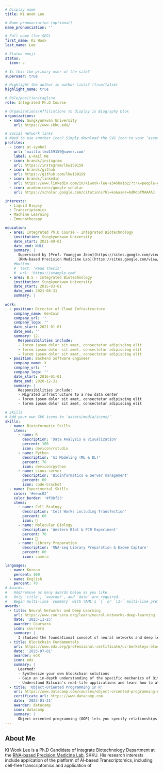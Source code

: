 ```yaml
---
# Display name
title: Ki Wook Lee

# Name pronunciation (optional)
name_pronunciation: ''

# Full name (for SEO)
first_name: Ki Wook
last_name: Lee

# Status emoji
status:
  icon: ☕️

# Is this the primary user of the site?
superuser: true

# Highlight the author in author lists? (true/false)
highlight_name: true

# Role/position/tagline
role: Integrated Ph.D Course

# Organizations/Affiliations to display in Biography blox
organizations:
  - name: Sungkyunkwan University
    url: https://www.skku.edu/

# Social network links
# Need to use another icon? Simply download the SVG icon to your `assets/media/icons/` folder.
profiles:
  - icon: at-symbol
    url: 'mailto:lkw159159@naver.com'
    label: E-mail Me
  - icon: brands/instagram
    url: https://instagram/lkw159159
  - icon: brands/github
    url: https://github.com/lkw159159
  - icon: brands/linkedin
    url: https://www.linkedin.com/in/kiwook-lee-a346ba1b2/?trk=people-guest_people_search-card&originalSubdomain=kr
  - icon: academicons/google-scholar
    url: https://scholar.google.com/citations?hl=ko&user=bdRdpfMAAAAJ

interests:
  - Liquid Biopsy
  - Transcriptomics
  - Machine Learning
  - Immunotherapy

education:
  - area: Integrated Ph.D Course - Integrated Biotechnology
    institution: Sungkyunkwan University
    date_start: 2021-09-01
    date_end: NULL 
    summary: |
      Supervised by [Prof. Youngjun Jeon](https://sites.google.com/view/lab-rpm/personnel/professor?authuser=0).
      [RNA-based Precision Medicine Lab](https://sites.google.com/view/lab-rpm/home?authuser=0)
    #button:
    #  text: 'Read Thesis'
    #  url: 'https://example.com'
  - area: B.S - Integrated Biotechnology
    institution: Sungkyunkwan University
    date_start: 2015-03-01
    date_end: 2021-08-31
    summary: |
      
work:
  - position: Director of Cloud Infrastructure
    company_name: GenCoin
    company_url: ''
    company_logo: ''
    date_start: 2021-01-01
    date_end: ''
    summary: |2-
      Responsibilities include:
      - lorem ipsum dolor sit amet, consectetur adipiscing elit
      - lorem ipsum dolor sit amet, consectetur adipiscing elit
      - lorem ipsum dolor sit amet, consectetur adipiscing elit
  - position: Backend Software Engineer
    company_name: X
    company_url: ''
    company_logo: ''
    date_start: 2016-01-01
    date_end: 2020-12-31
    summary: |
      Responsibilities include:
      - Migrated infrastructure to a new data center
      - lorem ipsum dolor sit amet, consectetur adipiscing elit
      - lorem ipsum dolor sit amet, consectetur adipiscing elit

# Skills
# Add your own SVG icons to `assets/media/icons/`
skills:
  - name: Bioinformatic Skills
    items:
      - name: R
        description: 'Data Analysis & Visualization'
        percent: 100
        icon: devicon/rstudio
      - name: Python
        description: 'AI Modeling (ML & DL)'
        percent: 70
        icon: devicon/python
      - name: Linux-server
        description: 'Bioinformatics & Server management'
        percent: 60
        icon: code-bracket
  - name: Experimental Skills
    color: '#eeac02'
    color_border: '#f0bf23'
    items:
      - name: Cell Biology
        description: 'Cell Works including Transfection'
        percent: 60
        icon: 🧫
      - name: Molecular Biology
        description: 'Western Blot & PCR Experiment'
        percent: 70
        icon: 🔬
      - name: Library Preparation
        description: 'RNA-seq Library Preparation & Exome Capture'
        percent: 80
        icon: camera

languages:
  - name: Korean
    percent: 100
  - name: English
    percent: 70
# Awards.
#   Add/remove as many awards below as you like.
#   Only `title`, `awarder`, and `date` are required.
#   Begin multi-line `summary` with YAML's `|` or `|2-` multi-line prefix and indent 2 spaces below.
awards:
  - title: Neural Networks and Deep Learning
    url: https://www.coursera.org/learn/neural-networks-deep-learning
    date: '2023-11-25'
    awarder: Coursera
    icon: coursera
    summary: |
      I studied the foundational concept of neural networks and deep learning. By the end, I was familiar with the significant technological trends driving the rise of deep learning; build, train, and apply fully connected deep neural networks; implement efficient (vectorized) neural networks; identify key parameters in a neural network’s architecture; and apply deep learning to your own applications.
  - title: Blockchain Fundamentals
    url: https://www.edx.org/professional-certificate/uc-berkeleyx-blockchain-fundamentals
    date: '2023-07-01'
    awarder: edX
    icon: edx
    summary: |
      Learned:
      - Synthesize your own blockchain solutions
      - Gain an in-depth understanding of the specific mechanics of Bitcoin
      - Understand Bitcoin’s real-life applications and learn how to attack and destroy Bitcoin, Ethereum, smart contracts and Dapps, and alternatives to Bitcoin’s Proof-of-Work consensus algorithm
  - title: 'Object-Oriented Programming in R'
    url: https://www.datacamp.com/courses/object-oriented-programming-with-s3-and-r6-in-r
    certificate_url: https://www.datacamp.com
    date: '2023-01-21'
    awarder: datacamp
    icon: datacamp
    summary: |
      Object-oriented programming (OOP) lets you specify relationships between functions and the objects that they can act on, helping you manage complexity in your code. This is an intermediate level course, providing an introduction to OOP, using the S3 and R6 systems. S3 is a great day-to-day R programming tool that simplifies some of the functions that you write. R6 is especially useful for industry-specific analyses, working with web APIs, and building GUIs.
---
```


## About Me

Ki Wook Lee is a Ph.D Candidate of Integrate Biotechnology Department at the [RNA-based Precision Medicine Lab](https://sites.google.com/view/lab-rpm/home?authuser=0), SKKU. His research interests include application of the platform of AI-based Transcriptomics, including cell-free transcriptomics and application of 
